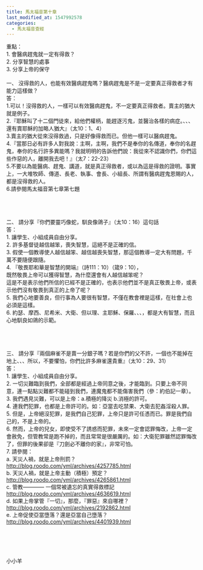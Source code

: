 ```yaml
---
title: 馬太福音第十章
last_modified_at: 1547992578
categories:
  - 馬太福音查經
---
```


重點：<br>1.	會醫病趕鬼就一定有得救？<br>2.	分享智慧的處事<br>3.	分享上帝的保守<br><!--more--><br>一、	沒得救的人，也能有效醫病趕鬼嗎？醫病趕鬼是不是一定要真正得救者才有能力這樣做？<br>答：<br>1.可以！沒得救的人，一樣可以有效醫病趕鬼，不一定要真正得救者。賣主的猶大就是例子。<br>2.『耶穌叫了十二個門徒來，給他們權柄，能趕逐污鬼，並醫治各樣的病症。、、、還有賣耶穌的加略人猶大』（太10：1、4）<br>3.賣主的猶大從來沒得救過，只是好像得救而已。但他一樣可以醫病趕鬼。<br>4.『當那日必有許多人對我說：主啊，主啊，我們不是奉你的名傳道，奉你的名趕鬼，奉你的名行許多異能嗎？我就明明的告訴他們說：我從來不認識你們，你們這些作惡的人，離開我去吧！』（太7：22-23）<br>5.不要以為能醫病、趕鬼、講道，就是真正得救者，或以為這是得救的證明。事實上，一大堆牧師、傳道、長老、執事、會長、小組長、所謂有醫病趕鬼恩賜的人，都是沒得救的人。<br>6.請參閱馬太福音第七章第七題<br><br><br><br><br>二、	請分享『你們要靈巧像蛇，馴良像鴿子』（太10：16）這句話<br>答：<br>1.	讓學生、小組成員自由分享。<br>2.	許多基督徒越信越笨，喪失智慧，這絕不是正確的信。<br>3.	假使一個教導使人越信越笨、越信越喪失智慧，那這個教導一定大有問題，千萬不要隨便跟隨。<br>4.	『敬畏耶和華是智慧的開端』（詩111：10）（箴9：10），<br>既然敬畏上帝可以獲得智慧，為什麼還會有人越信越笨呢？<br>這是不是表示他們所信的已經不是正確的，也表示他們並不是真正敬畏上帝，或表示他們沒有敬畏到真正的上帝了呢？<br>5.	我們心地要善良，但行事為人要很有智慧，不僅在教會裡是這樣，在社會上也必須是這樣。<br>6.	約瑟、摩西、尼希米、大衛、但以理、主耶穌、保羅、、、，都是大有智慧，而且心地馴良如鴿的示範。<br><br><br><br><br>三、	請分享『兩個麻雀不是賣一分銀子嗎？若是你們的父不許，一個也不能掉在地上、、、所以，不要懼怕，你們比許多麻雀還貴重』（太10：29、31）<br>答：<br>1.	讓學生、小組成員自由分享。<br>2.	一切災難臨到我們，全部都是經過上帝同意之後，才能臨到。只要上帝不同意，連一點點災難都不能碰到我們，連魔鬼都不能傷害我們（參：約伯記一章）。<br>3.	我們遇見災難，可以是上帝：a.積極的降災 b.消極的許可。<br>4.	連我們犯罪，也都是上帝許可的。如：亞當去吃禁果、大衛去犯姦淫殺人罪。<br>5.	但是，上帝絕沒犯罪，是我們自己犯罪，上帝只是許可任憑而已。罪是我們自己的，不是上帝的。<br>6.	然而，上帝的兒女，即使受不了誘惑而犯罪，未來一定會認罪悔改，上帝一定會赦免，但管教常是跑不掉的，而且常常是很嚴厲的。如：大衛犯罪雖然認罪悔改了，但罪的後果卻是『刀劍必不離你的家』，非常可怕。<br>7.	請參閱：<br>a. 天災人禍，就是上帝刑罰？<br>http://blog.roodo.com/yml/archives/4257785.html<br>b. 天災人禍，就是上帝主動（積極）預定？<br>http://blog.roodo.com/yml/archives/4265861.html<br>c. 管教———— 一個常被遺忘的真實得救標記<br>http://blog.roodo.com/yml/archives/4636619.html<br>d. 如果上帝掌管『一切』，那麼，『罪惡』來自哪裡？<br>http://blog.roodo.com/yml/archives/2192862.html<br>e. 上帝促使亞當墮落？還是亞當自己墮落？<br>http://blog.roodo.com/yml/archives/4401939.html<br><br><br><br><br><br>小小羊<br>
